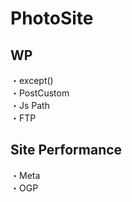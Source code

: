 # PhotoSite  

## WP  
・except()                        　　                                                          
・PostCustom  
・Js Path  
・FTP

## Site Performance
・Meta  
・OGP
